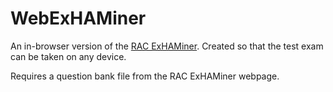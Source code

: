 # WebExHAMiner

An in-browser version of the [RAC ExHAMiner](https://www.rac.ca/exhaminer-v2-5/). Created so that the test exam can be taken on any device.

Requires a question bank file from the RAC ExHAMiner webpage.
